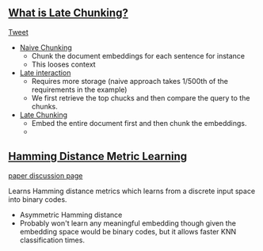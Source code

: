 ## [What is Late Chunking?](https://weaviate.io/blog/late-chunking)
[Tweet](https://x.com/helloiamleonie/status/1832011929201619442)

- [Naive Chunking](https://weaviate.io/blog/late-chunking#naive-chunking)
  - Chunk the document embeddings for each sentence for instance
  - This looses context
- [Late interaction](https://weaviate.io/blog/late-chunking#late-interaction-and-colbert)
  - Requires more storage (naive approach takes 1/500th of the requirements in the example)
  - We first retrieve the top chucks and then compare the query to the chunks.
- [Late Chunking](https://weaviate.io/blog/late-chunking#late-interaction-and-colbert)
  - Embed the entire document first and then chunk the embeddings.
  - 


## [Hamming Distance Metric Learning](http://www.cs.toronto.edu/~rsalakhu/papers/hamm_distance_metric_learning.pdf)
[paper discussion page](https://wiki.math.uwaterloo.ca/statwiki/index.php?title=hamming_Distance_Metric_Learning)

Learns Hamming distance metrics which learns from a discrete input space into binary codes. 
- Asymmetric Hamming distance
- Probably won't learn any meaningful embedding though given the embedding space would be binary codes, but it allows faster KNN classification times.
